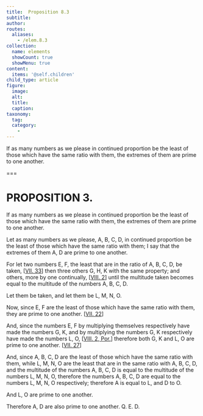 ```yaml
---
title:  Proposition 8.3
subtitle: 
author:
routes:
  aliases:
    - /elem.8.3
collection:
  name: elements
  showCount: true
  showMenu: true
content:
  items: '@self.children'
child_type: article
figure:
  image:
  alt:
  title:
  caption:
taxonomy:
  tag:
  category:
    - 
---
```


<p><hi rend="ital">If as many numbers as we please in continued proportion be the least of those which have the same ratio with them, the extremes of them are prime to one another</hi>. </p>

===

<h1>PROPOSITION 3.</h1>
<p><span class="ital">If as many numbers as we please in continued proportion be the least of those which have the same ratio with them, the extremes of them are prime to one another</span>. </p>

<p>Let as many numbers as we please, <span class="ital">A</span>, <span class="ital">B</span>, <span class="ital">C</span>, <span class="ital">D</span>, in continued proportion be the least of those which have the same ratio with them; 
       <pb n="349"/>I say that the extremes of them <span class="ital">A</span>, <span class="ital">D</span> are prime to one another. </p>

<p>For let two numbers <span class="ital">E</span>, <span class="ital">F</span>, the least that are in the ratio of <span class="ital">A</span>, <span class="ital">B</span>, <span class="ital">C</span>, <span class="ital">D</span>, be taken, [<a href="/elem.7.33">VII. 33</a>] then three others <span class="ital">G</span>, <span class="ital">H</span>, <span class="ital">K</span> with the same property; and others, more by one continually, [<a href="/elem.8.2">VIII. 2</a>] until the multitude taken becomes equal to the multitude of the numbers <span class="ital">A</span>, <span class="ital">B</span>, <span class="ital">C</span>, <span class="ital">D</span>. </p>

<p>Let them be taken, and let them be <span class="ital">L</span>, <span class="ital">M</span>, <span class="ital">N</span>, <span class="ital">O</span>. </p>

<p>Now, since <span class="ital">E</span>, <span class="ital">F</span> are the least of those which have the same ratio with them, they are prime to one another. [<a href="/elem.7.22">VII. 22</a>] </p>

<p>And, since the numbers <span class="ital">E</span>, <span class="ital">F</span> by multiplying themselves respectively have made the numbers <span class="ital">G</span>, <span class="ital">K</span>, and by multiplying the numbers <span class="ital">G</span>, <span class="ital">K</span> respectively have made the numbers <span class="ital">L</span>, <span class="ital">O</span>, [<a href="/elem.8.2.p.1">VIII. 2, Por.</a>] therefore both <span class="ital">G</span>, <span class="ital">K</span> and <span class="ital">L</span>, <span class="ital">O</span> are prime to one another. [<a href="/elem.7.27">VII. 27</a>] </p>

<p>And, since <span class="ital">A</span>, <span class="ital">B</span>, <span class="ital">C</span>, <span class="ital">D</span> are the least of those which have the same ratio with them, while <span class="ital">L</span>, <span class="ital">M</span>, <span class="ital">N</span>, <span class="ital">O</span> are the least that are in the same ratio with <span class="ital">A</span>, <span class="ital">B</span>, <span class="ital">C</span>, <span class="ital">D</span>, and the multitude of the numbers <span class="ital">A</span>, <span class="ital">B</span>, <span class="ital">C</span>, <span class="ital">D</span> is equal to the multitude of the numbers <span class="ital">L</span>, <span class="ital">M</span>, <span class="ital">N</span>, <span class="ital">O</span>, therefore the numbers <span class="ital">A</span>, <span class="ital">B</span>, <span class="ital">C</span>, <span class="ital">D</span> are equal to the numbers <span class="ital">L</span>, <span class="ital">M</span>, <span class="ital">N</span>, <span class="ital">O</span> respectively; therefore <span class="ital">A</span> is equal to <span class="ital">L</span>, and <span class="ital">D</span> to <span class="ital">O</span>. </p>

<p>And <span class="ital">L</span>, <span class="ital">O</span> are prime to one another. </p>

<p>Therefore <span class="ital">A</span>, <span class="ital">D</span> are also prime to one another. Q. E. D.</p>
